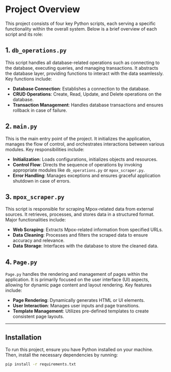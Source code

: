 # Project Overview

This project consists of four key Python scripts, each serving a specific functionality within the overall system. Below is a brief overview of each script and its role:

## 1. `db_operations.py`

This script handles all database-related operations such as connecting to the database, executing queries, and managing transactions. It abstracts the database layer, providing functions to interact with the data seamlessly. Key functions include:

- **Database Connection**: Establishes a connection to the database.
- **CRUD Operations**: Create, Read, Update, and Delete operations on the database.
- **Transaction Management**: Handles database transactions and ensures rollback in case of failure.

## 2. `main.py`

This is the main entry point of the project. It initializes the application, manages the flow of control, and orchestrates interactions between various modules. Key responsibilities include:

- **Initialization**: Loads configurations, initializes objects and resources.
- **Control Flow**: Directs the sequence of operations by invoking appropriate modules like `db_operations.py` or `mpox_scraper.py`.
- **Error Handling**: Manages exceptions and ensures graceful application shutdown in case of errors.

## 3. `mpox_scraper.py`

This script is responsible for scraping Mpox-related data from external sources. It retrieves, processes, and stores data in a structured format. Major functionalities include:

- **Web Scraping**: Extracts Mpox-related information from specified URLs.
- **Data Cleaning**: Processes and filters the scraped data to ensure accuracy and relevance.
- **Data Storage**: Interfaces with the database to store the cleaned data.

## 4. `Page.py`

`Page.py` handles the rendering and management of pages within the application. It is primarily focused on the user interface (UI) aspects, allowing for dynamic page content and layout rendering. Key features include:

- **Page Rendering**: Dynamically generates HTML or UI elements.
- **User Interaction**: Manages user inputs and page transitions.
- **Template Management**: Utilizes pre-defined templates to create consistent page layouts.

---

## Installation

To run this project, ensure you have Python installed on your machine. Then, install the necessary dependencies by running:

```bash
pip install -r requirements.txt
